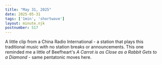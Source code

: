 ```yaml
---
title: "May 31, 2025"
date: 2025-05-31
tags: ['1min', 'shortwave']
layout: minute.njk
postnumber: 517
---
```

A little clip from a China Radio International - a station that plays this traditional music with no station breaks or announcements. This one reminded me a little of Beefheart's *A Carrot is as Close as a Rabbit Gets to a Diamond* - same pentatonic moves here. 